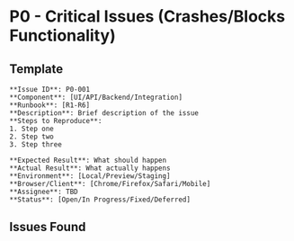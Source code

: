# P0 - Critical Issues (Crashes/Blocks Functionality)

## Template

```
**Issue ID**: P0-001
**Component**: [UI/API/Backend/Integration]
**Runbook**: [R1-R6]
**Description**: Brief description of the issue
**Steps to Reproduce**:
1. Step one
2. Step two
3. Step three

**Expected Result**: What should happen
**Actual Result**: What actually happens
**Environment**: [Local/Preview/Staging]
**Browser/Client**: [Chrome/Firefox/Safari/Mobile]
**Assignee**: TBD
**Status**: [Open/In Progress/Fixed/Deferred]
```

## Issues Found

<!-- Add P0 issues below -->
